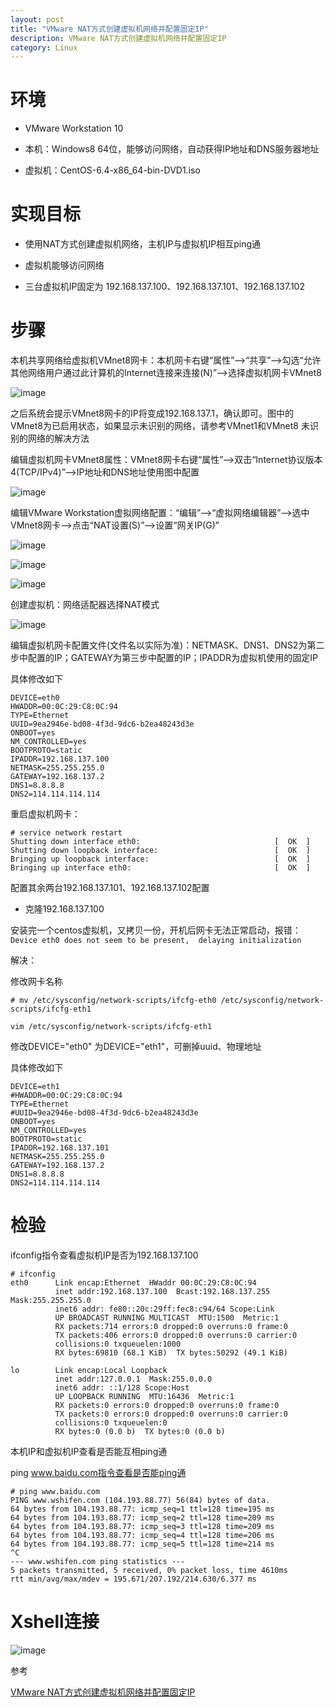 ```yaml
---
layout: post
title: "VMware NAT方式创建虚拟机网络并配置固定IP"
description: VMware NAT方式创建虚拟机网络并配置固定IP
category: Linux
---
```


# 环境

- VMware Workstation 10

- 本机：Windows8 64位，能够访问网络，自动获得IP地址和DNS服务器地址

- 虚拟机：CentOS-6.4-x86_64-bin-DVD1.iso

# 实现目标
- 使用NAT方式创建虚拟机网络，主机IP与虚拟机IP相互ping通

- 虚拟机能够访问网络

- 三台虚拟机IP固定为 192.168.137.100、192.168.137.101、192.168.137.102

# 步骤
本机共享网络给虚拟机VMnet8网卡：本机网卡右键“属性”-->“共享”-->勾选“允许其他网络用户通过此计算机的Internet连接来连接(N)”-->选择虚拟机网卡VMnet8

![image](https://xiawen0731.github.io/images/vm/vm-1.png)

之后系统会提示VMnet8网卡的IP将变成192.168.137.1，确认即可。图中的VMnet8为已启用状态，如果显示未识别的网络，请参考VMnet1和VMnet8 未识别的网络的解决方法

编辑虚拟机网卡VMnet8属性：VMnet8网卡右键“属性”-->双击“Internet协议版本4(TCP/IPv4)”-->IP地址和DNS地址使用图中配置

![image](https://xiawen0731.github.io/images/vm/vm-2.png)

编辑VMware Workstation虚拟网络配置：“编辑”-->“虚拟网络编辑器”-->选中VMnet8网卡-->点击“NAT设置(S)”-->设置“网关IP(G)”

![image](https://xiawen0731.github.io/images/vm/vm-3.png)

![image](https://xiawen0731.github.io/images/vm/vm-4.png)

![image](https://xiawen0731.github.io/images/vm/vm-5.png)

创建虚拟机：网络适配器选择NAT模式

![image](https://xiawen0731.github.io/images/vm/vm-6.png)


编辑虚拟机网卡配置文件(文件名以实际为准)：NETMASK、DNS1、DNS2为第二步中配置的IP；GATEWAY为第三步中配置的IP；IPADDR为虚拟机使用的固定IP

具体修改如下
```
DEVICE=eth0
HWADDR=00:0C:29:C8:0C:94
TYPE=Ethernet
UUID=9ea2946e-bd08-4f3d-9dc6-b2ea48243d3e
ONBOOT=yes
NM_CONTROLLED=yes
BOOTPROTO=static
IPADDR=192.168.137.100
NETMASK=255.255.255.0
GATEWAY=192.168.137.2
DNS1=8.8.8.8
DNS2=114.114.114.114
```


重启虚拟机网卡：

```
# service network restart
Shutting down interface eth0:                              [  OK  ]
Shutting down loopback interface:                          [  OK  ]
Bringing up loopback interface:                            [  OK  ]
Bringing up interface eth0:                                [  OK  ]

```

配置其余两台192.168.137.101、192.168.137.102配置

- 克隆192.168.137.100

安装完一个centos虚拟机，又拷贝一份，开机后网卡无法正常启动，报错：`Device eth0 does not seem to be present, 
delaying initialization`

解决：

修改网卡名称
```
# mv /etc/sysconfig/network-scripts/ifcfg-eth0 /etc/sysconfig/network-scripts/ifcfg-eth1
```

```
vim /etc/sysconfig/network-scripts/ifcfg-eth1
```
修改DEVICE="eth0" 为DEVICE="eth1"，可删掉uuid、物理地址

具体修改如下
```
DEVICE=eth1
#HWADDR=00:0C:29:C8:0C:94
TYPE=Ethernet
#UUID=9ea2946e-bd08-4f3d-9dc6-b2ea48243d3e
ONBOOT=yes
NM_CONTROLLED=yes
BOOTPROTO=static
IPADDR=192.168.137.101
NETMASK=255.255.255.0
GATEWAY=192.168.137.2
DNS1=8.8.8.8
DNS2=114.114.114.114
```

# 检验

ifconfig指令查看虚拟机IP是否为192.168.137.100

```
# ifconfig
eth0      Link encap:Ethernet  HWaddr 00:0C:29:C8:0C:94  
          inet addr:192.168.137.100  Bcast:192.168.137.255  Mask:255.255.255.0
          inet6 addr: fe80::20c:29ff:fec8:c94/64 Scope:Link
          UP BROADCAST RUNNING MULTICAST  MTU:1500  Metric:1
          RX packets:714 errors:0 dropped:0 overruns:0 frame:0
          TX packets:406 errors:0 dropped:0 overruns:0 carrier:0
          collisions:0 txqueuelen:1000 
          RX bytes:69810 (68.1 KiB)  TX bytes:50292 (49.1 KiB)

lo        Link encap:Local Loopback  
          inet addr:127.0.0.1  Mask:255.0.0.0
          inet6 addr: ::1/128 Scope:Host
          UP LOOPBACK RUNNING  MTU:16436  Metric:1
          RX packets:0 errors:0 dropped:0 overruns:0 frame:0
          TX packets:0 errors:0 dropped:0 overruns:0 carrier:0
          collisions:0 txqueuelen:0 
          RX bytes:0 (0.0 b)  TX bytes:0 (0.0 b)
```

本机IP和虚拟机IP查看是否能互相ping通

ping www.baidu.com指令查看是否能ping通
```
# ping www.baidu.com
PING www.wshifen.com (104.193.88.77) 56(84) bytes of data.
64 bytes from 104.193.88.77: icmp_seq=1 ttl=128 time=195 ms
64 bytes from 104.193.88.77: icmp_seq=2 ttl=128 time=209 ms
64 bytes from 104.193.88.77: icmp_seq=3 ttl=128 time=209 ms
64 bytes from 104.193.88.77: icmp_seq=4 ttl=128 time=206 ms
64 bytes from 104.193.88.77: icmp_seq=5 ttl=128 time=214 ms
^C
--- www.wshifen.com ping statistics ---
5 packets transmitted, 5 received, 0% packet loss, time 4610ms
rtt min/avg/max/mdev = 195.671/207.192/214.630/6.377 ms

```

# Xshell连接

![image](https://xiawen0731.github.io/images/vm/vm-7.png)

参考

[VMware NAT方式创建虚拟机网络并配置固定IP](https://segmentfault.com/a/1190000008743806)